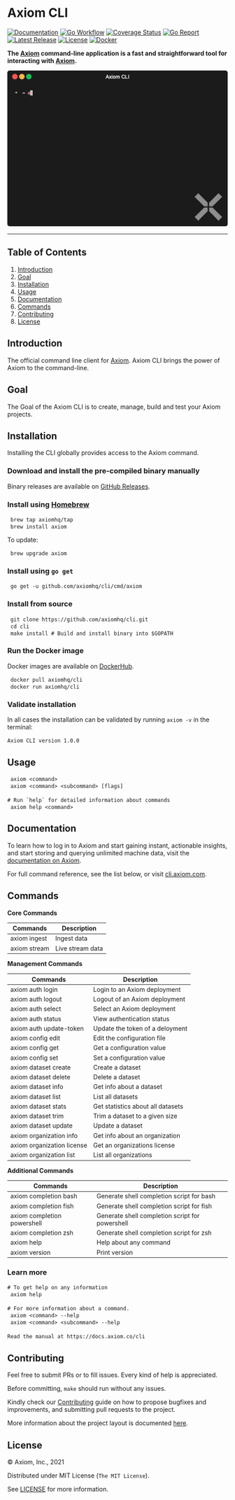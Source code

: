# Axiom CLI

[![Documentation][docs_badge]][docs]
[![Go Workflow][go_workflow_badge]][go_workflow]
[![Coverage Status][coverage_badge]][coverage]
[![Go Report][report_badge]][report]
[![Latest Release][release_badge]][release]
[![License][license_badge]][license]
[![Docker][docker_badge]][docker]

**The [Axiom](https://axiom.co) command-line application is a fast and
straightforward tool for interacting with [Axiom](https://axiom.co).**

<p align="center"><img src=".github/img/demo.gif?raw=true"/></p>

---

## Table of Contents

1. [Introduction](#introduction)
1. [Goal](#Goal)
1. [Installation](#installation)
1. [Usage](#usage)
1. [Documentation](#documentation)
1. [Commands](#commands)
1. [Contributing](#contributing)
1. [License](#license)

## Introduction

The official command line client for [Axiom](https://www.axiom.co/). Axiom CLI
brings the power of Axiom to the command-line. 

## Goal

The Goal of the Axiom CLI is to create, manage, build and test your Axiom
projects. 

## Installation

Installing the CLI globally provides access to the Axiom command.

### Download and install the pre-compiled binary manually

Binary releases are available on
[GitHub Releases](https://github.com/axiomhq/cli/releases/latest).

### Install using [Homebrew](https://brew.sh)

```shell
 brew tap axiomhq/tap
 brew install axiom
```

To update:

```shell
 brew upgrade axiom
```

### Install using `go get`

```shell
 go get -u github.com/axiomhq/cli/cmd/axiom
```

### Install from source

```shell
 git clone https://github.com/axiomhq/cli.git
 cd cli
 make install # Build and install binary into $GOPATH
```

### Run the Docker image

Docker images are available on [DockerHub][docker].

```shell
 docker pull axiomhq/cli
 docker run axiomhq/cli
```

### Validate installation

In all cases the installation can be validated by running `axiom -v` in the
terminal:

```shell
Axiom CLI version 1.0.0
```

## Usage

```shell
 axiom <command> 
 axiom <command> <subcommand> [flags]

# Run `help` for detailed information about commands
 axiom help <command>
```

## Documentation

To learn how to log in to Axiom and start gaining instant, actionable insights,
and start storing and querying unlimited machine data, visit the
[documentation on Axiom](https://docs.axiom.co/).

For full command reference, see the list below, or visit
[cli.axiom.com](https://docs.axiom.co/reference/CLI/).

## Commands

**Core Commands**

| Commands     | Description      |
| ------------ | ---------------- |
| axiom ingest | Ingest data      |
| axiom stream | Live stream data |

**Management Commands**

| Commands                   | Description                       |
| -------------------------- | --------------------------------- |
| axiom auth login           | Login to an Axiom deployment      |
| axiom auth logout          | Logout of an Axiom deployment     |
| axiom auth select          | Select an Axiom deployment        |
| axiom auth status          | View authentication status        |
| axiom auth update-token    | Update the token of a deloyment   |
| axiom config edit          | Edit the configuration file       |
| axiom config get           | Get a configuration value         |
| axiom config set           | Set a configuration value         |
| axiom dataset create       | Create a dataset                  |
| axiom dataset delete       | Delete a dataset                  |
| axiom dataset info         | Get info about a dataset          |
| axiom dataset list         | List all datasets                 |
| axiom dataset stats        | Get statistics about all datasets |
| axiom dataset trim         | Trim a dataset to a given size    |
| axiom dataset update       | Update a dataset                  |
| axiom organization info    | Get info about an organization    |
| axiom organization license | Get an organizations license      |
| axiom organization list    | List all organizations            |

**Additional Commands**

| Commands                    | Description                                     |
| --------------------------- | ----------------------------------------------- |
| axiom completion bash       | Generate shell completion script for bash       |
| axiom completion fish       | Generate shell completion script for fish       |
| axiom completion powershell | Generate shell completion script for powershell |
| axiom completion zsh        | Generate shell completion script for zsh        |
| axiom help                  | Help about any command                          |
| axiom version               | Print version                                   |

### Learn more

```shell
# To get help on any information
 axiom help

# For more information about a command.
 axiom <command> --help
 axiom <command> <subcommand> --help

Read the manual at https://docs.axiom.co/cli
```

## Contributing

Feel free to submit PRs or to fill issues. Every kind of help is appreciated. 

Before committing, `make` should run without any issues.

Kindly check our [Contributing](Contributing.md) guide on how to propose
bugfixes and improvements, and submitting pull requests to the project.

More information about the project layout is documented
[here](.github/project-layout.md).

## License

&copy; Axiom, Inc., 2021

Distributed under MIT License (`The MIT License`).

See [LICENSE](LICENSE) for more information.

<!-- Badges -->

[docs]: https://docs.axiom.co
[docs_badge]: https://img.shields.io/badge/docs-reference-blue.svg?style=flat-square
[go_workflow]: https://github.com/axiomhq/cli/actions?query=workflow%3Ago
[go_workflow_badge]: https://img.shields.io/github/workflow/status/axiomhq/cli/go?style=flat-square&ghcache=unused
[coverage]: https://codecov.io/gh/axiomhq/cli
[coverage_badge]: https://img.shields.io/codecov/c/github/axiomhq/cli.svg?style=flat-square&ghcache=unused
[report]: https://goreportcard.com/report/github.com/axiomhq/cli
[report_badge]: https://goreportcard.com/badge/github.com/axiomhq/cli?style=flat-square&ghcache=unused
[release]: https://github.com/axiomhq/cli/releases/latest
[release_badge]: https://img.shields.io/github/release/axiomhq/cli.svg?style=flat-square&ghcache=unused
[license]: https://opensource.org/licenses/MIT
[license_badge]: https://img.shields.io/github/license/axiomhq/cli.svg?color=blue&style=flat-square&ghcache=unused
[docker]: https://hub.docker.com/r/axiomhq/cli
[docker_badge]: https://img.shields.io/docker/pulls/axiomhq/cli.svg?style=flat-square&ghcache=unused
